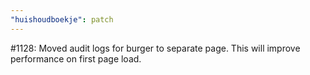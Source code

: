 ```yaml
---
"huishoudboekje": patch
---
```


#1128: Moved audit logs for burger to separate page. This will improve performance on first page load.

